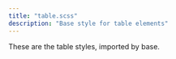 ```yaml
---
title: "table.scss"
description: "Base style for table elements"
---
```


These are the table styles, imported by base.